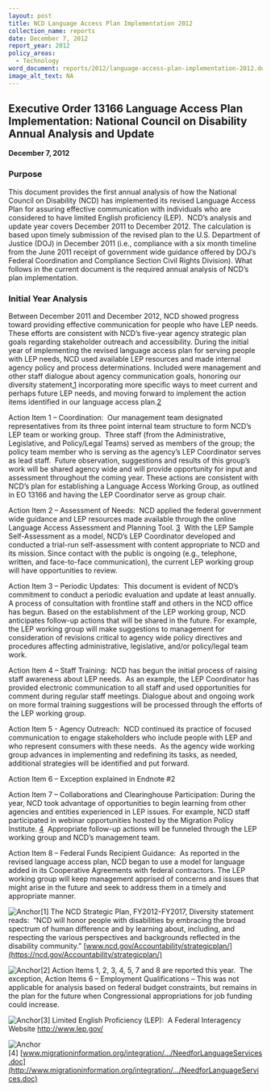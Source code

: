 ```yaml
---
layout: post
title: NCD Language Access Plan Implementation 2012
collection_name: reports
date: December 7, 2012
report_year: 2012
policy_areas:
  - Technology
word_document: reports/2012/language-access-plan-implementation-2012.docx
image_alt_text: NA
---
```

## **Executive Order 13166 Language Access Plan Implementation:  National Council on Disability Annual Analysis and Update**

**December 7, 2012**

### Purpose

This document provides the first annual analysis of how the National Council on Disability (NCD) has implemented its revised Language Access Plan for assuring effective communication with individuals who are considered to have limited English proficiency (LEP).  NCD’s analysis and update year covers December 2011 to December 2012. The calculation is based upon timely submission of the revised plan to the U.S. Department of Justice (DOJ) in December 2011 (i.e., compliance with a six month timeline from the June 2011 receipt of government wide guidance offered by DOJ’s Federal Coordination and Compliance Section Civil Rights Division). What follows in the current document is the required annual analysis of NCD’s plan implementation. 

### Initial Year Analysis

Between December 2011 and December 2012, NCD showed progress toward providing effective communication for people who have LEP needs. These efforts are consistent with NCD’s five-year agency strategic plan goals regarding stakeholder outreach and accessibility. During the initial year of implementing the revised language access plan for serving people with LEP needs, NCD used available LEP resources and made internal agency policy and process determinations. Included were management and other staff dialogue about agency communication goals, honoring our diversity statement,[1](https://ncd.gov/publications/2012/LAP2012/#edn1) incorporating more specific ways to meet current and perhaps future LEP needs, and moving forward to implement the action items identified in our language access plan.[2](https://ncd.gov/publications/2012/LAP2012/#edn2)

Action Item 1 – Coordination:  Our management team designated representatives from its three point internal team structure to form NCD’s LEP team or working group.  Three staff (from the Administrative, Legislative, and Policy/Legal Teams) served as members of the group; the policy team member who is serving as the agency’s LEP Coordinator serves as lead staff.  Future observation, suggestions and results of this group’s work will be shared agency wide and will provide opportunity for input and assessment throughout the coming year. These actions are consistent with NCD’s plan for establishing a Language Access Working Group, as outlined in EO 13166 and having the LEP Coordinator serve as group chair.

Action Item 2 – Assessment of Needs:  NCD applied the federal government wide guidance and LEP resources made available through the online Language Access Assessment and Planning Tool. [3](https://ncd.gov/publications/2012/LAP2012/#edn3)  With the LEP Sample Self-Assessment as a model, NCD’s LEP Coordinator developed and conducted a trial-run self-assessment with content appropriate to NCD and its mission. Since contact with the public is ongoing (e.g., telephone, written, and face-to-face communication), the current LEP working group will have opportunities to review.

Action Item 3 – Periodic Updates:  This document is evident of NCD’s commitment to conduct a periodic evaluation and update at least annually.  A process of consultation with frontline staff and others in the NCD office has begun. Based on the establishment of the LEP working group, NCD anticipates follow-up actions that will be shared in the future. For example, the LEP working group will make suggestions to management for consideration of revisions critical to agency wide policy directives and procedures affecting administrative, legislative, and/or policy/legal team work.

Action Item 4 – Staff Training:  NCD has begun the initial process of raising staff awareness about LEP needs.  As an example, the LEP Coordinator has provided electronic communication to all staff and used opportunities for comment during regular staff meetings. Dialogue about and ongoing work on more formal training suggestions will be processed through the efforts of the LEP working group.

Action Item 5 - Agency Outreach:  NCD continued its practice of focused communication to engage stakeholders who include people with LEP and who represent consumers with these needs.  As the agency wide working group advances in implementing and redefining its tasks, as needed, additional strategies will be identified and put forward.

Action Item 6 – Exception explained in Endnote #2

Action Item 7 – Collaborations and Clearinghouse Participation: During the year, NCD took advantage of opportunities to begin learning from other agencies and entities experienced in LEP issues. For example, NCD staff participated in webinar opportunities hosted by the Migration Policy Institute. [4](https://ncd.gov/publications/2012/LAP2012/#edn4)  Appropriate follow-up actions will be funneled through the LEP working group and NCD’s management team.

Action Item 8 – Federal Funds Recipient Guidance:  As reported in the revised language access plan, NCD began to use a model for language added in its Cooperative Agreements with federal contractors. The LEP working group will keep management apprised of concerns and issues that might arise in the future and seek to address them in a timely and appropriate manner.



![Anchor](https://ncd.gov/sites/all/libraries/ckeditor/images/spacer.gif?t=C9A85WF "Anchor")\[1] The NCD Strategic Plan, FY2012-FY2017, Diversity statement reads:  “NCD will honor people with disabilities by embracing the broad spectrum of human difference and by learning about, including, and respecting the various perspectives and backgrounds reflected in the disability community.” [www.ncd.gov/Accountability/strategicplan/](https://ncd.gov/Accountability/strategicplan/)

![Anchor](https://ncd.gov/sites/all/libraries/ckeditor/images/spacer.gif?t=C9A85WF "Anchor")\[2] Action Items 1, 2, 3, 4, 5, 7 and 8 are reported this year.  The exception, Action Items 6 – Employment Qualifications – This was not applicable for analysis based on federal budget constraints, but remains in the plan for the future when Congressional appropriations for job funding could increase.

![Anchor](https://ncd.gov/sites/all/libraries/ckeditor/images/spacer.gif?t=C9A85WF "Anchor")\[3] Limited English Proficiency (LEP):  A Federal Interagency Website <http://www.lep.gov/>

![Anchor](https://ncd.gov/sites/all/libraries/ckeditor/images/spacer.gif?t=C9A85WF "Anchor")\[4] [www.migrationinformation.org/integration/.../NeedforLanguageServices.doc](http://www.migrationinformation.org/integration/.../NeedforLanguageServices.doc)
